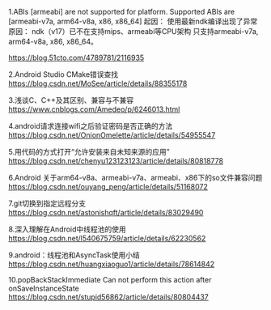 1.ABIs [armeabi] are not supported for platform. Supported ABIs are [armeabi-v7a, arm64-v8a, x86, x86_64]
起因：
使用最新ndk编译出现了异常
原因：
    ndk（v17）已不在支持mips、armeabi等CPU架构
    只支持armeabi-v7a, arm64-v8a, x86, x86_64。
    
https://blog.51cto.com/4789781/2116935


2.Android Studio CMake错误查找
https://blog.csdn.net/MoSee/article/details/88355178

3.浅谈C、C++及其区别、兼容与不兼容
https://www.cnblogs.com/Amedeo/p/6246013.html

4.android请求连接wifi之后验证密码是否正确的方法
https://blog.csdn.net/OnionOmelette/article/details/54955547

5.用代码的方式打开“允许安装来自未知来源的应用”
https://blog.csdn.net/chenyu123123123/article/details/80818778

6.Android 关于arm64-v8a、armeabi-v7a、armeabi、x86下的so文件兼容问题
https://blog.csdn.net/ouyang_peng/article/details/51168072

7.git切换到指定远程分支
https://blog.csdn.net/astonishqft/article/details/83029490

8.深入理解在Android中线程池的使用
https://blog.csdn.net/l540675759/article/details/62230562

9.android：线程池和AsyncTask使用小结
https://blog.csdn.net/huangxiaoguo1/article/details/78614842

10.popBackStackImmediate Can not perform this action after onSaveInstanceState
https://blog.csdn.net/stupid56862/article/details/80804437

